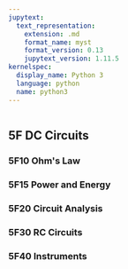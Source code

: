```yaml
---
jupytext:
  text_representation:
    extension: .md
    format_name: myst
    format_version: 0.13
    jupytext_version: 1.11.5
kernelspec:
  display_name: Python 3
  language: python
  name: python3
---
```


```{contents}
```

## 5F	DC Circuits

### 5F10	Ohm's Law
### 5F15	Power and Energy
### 5F20	Circuit Analysis
### 5F30	RC Circuits
### 5F40	Instruments
